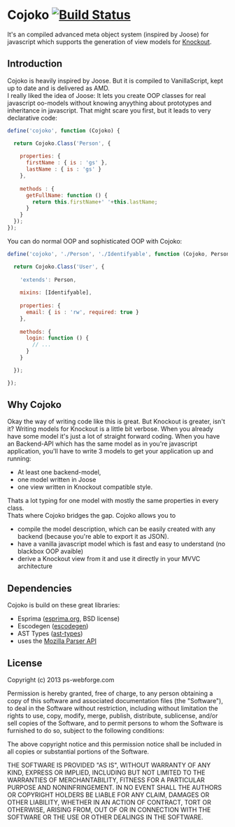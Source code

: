 # Cojoko [![Build Status](https://travis-ci.org/pscheit/cojoko.png?branch=master)](https://travis-ci.org/pscheit/cojoko)

It's an compiled advanced meta object system (inspired by Joose) for javascript which supports the generation of view models for [Knockout](http://knockoutjs.com).

## Introduction

Cojoko is heavily inspired by Joose. But it is compiled to VanillaScript, kept up to date and is delivered as AMD.  
I really liked the idea of Joose: It lets you create OOP classes for real javascript oo-models without knowing anyything about prototypes and inheritance in javascript. That might scare you first, but it leads to very declarative code:

```javascript
define('cojoko', function (Cojoko) {

  return Cojoko.Class('Person', {
    
    properties: {
      firstName : { is : 'gs' },
      lastName : { is : 'gs' }
    },
    
    methods : {
      getFullName: function () {
        return this.firstName+' '+this.lastName;
      }
    }
  });
});
```

You can do normal OOP and sophisticated OOP with Cojoko:

```javascript
define('cojoko', './Person', './Identifyable', function (Cojoko, Person, Identifyable) {

  return Cojoko.Class('User', {
    
    'extends': Person,
    
    mixins: [Identifyable],
    
    properties: {
      email: { is : 'rw', required: true }
    },
    
    methods: {
      login: function () {
        // ...
      }
    }

  });

});
```

## Why Cojoko

Okay the way of writing code like this is great. But Knockout is greater, isn't it? Writing models for Knockout is a little bit verbose. When you already have some model it's just a lot of straight forward coding. When you have an Backend-API which has the same model as in you're javascript application, you'll have to write 3 models to get your application up and running: 

  * At least one backend-model, 
  * one model written in Joose
  * one view written in Knockout compatible style. 

Thats a lot typing for one model with mostly the same properties in every class.  
Thats where Cojoko bridges the gap. Cojoko allows you to 

  * compile the model description, which can be easily created with any backend (because you're able to export it as JSON). 
  * have a vanilla javascript model which is fast and easy to understand (no blackbox OOP avaible)
  * derive a Knockout view from it and use it directly in your MVVC architecture

## Dependencies

Cojoko is build on these great libraries:

  * Esprima ([esprima.org](http://esprima.org), BSD license)
  * Escodegen ([escodegen](http://github.com/Constellation/escodegen))
  * AST Types ([ast-types](https://github.com/benjamn/ast-types))
  * uses the [Mozilla Parser API](https://developer.mozilla.org/en-US/docs/SpiderMonkey/Parser_API)

## License

Copyright (c) 2013 ps-webforge.com

Permission is hereby granted, free of charge, to any person obtaining a copy
of this software and associated documentation files (the "Software"), to deal
in the Software without restriction, including without limitation the rights
to use, copy, modify, merge, publish, distribute, sublicense, and/or sell
copies of the Software, and to permit persons to whom the Software is
furnished to do so, subject to the following conditions:

The above copyright notice and this permission notice shall be included in
all copies or substantial portions of the Software.

THE SOFTWARE IS PROVIDED "AS IS", WITHOUT WARRANTY OF ANY KIND, EXPRESS OR
IMPLIED, INCLUDING BUT NOT LIMITED TO THE WARRANTIES OF MERCHANTABILITY,
FITNESS FOR A PARTICULAR PURPOSE AND NONINFRINGEMENT. IN NO EVENT SHALL THE
AUTHORS OR COPYRIGHT HOLDERS BE LIABLE FOR ANY CLAIM, DAMAGES OR OTHER
LIABILITY, WHETHER IN AN ACTION OF CONTRACT, TORT OR OTHERWISE, ARISING FROM,
OUT OF OR IN CONNECTION WITH THE SOFTWARE OR THE USE OR OTHER DEALINGS IN
THE SOFTWARE.
